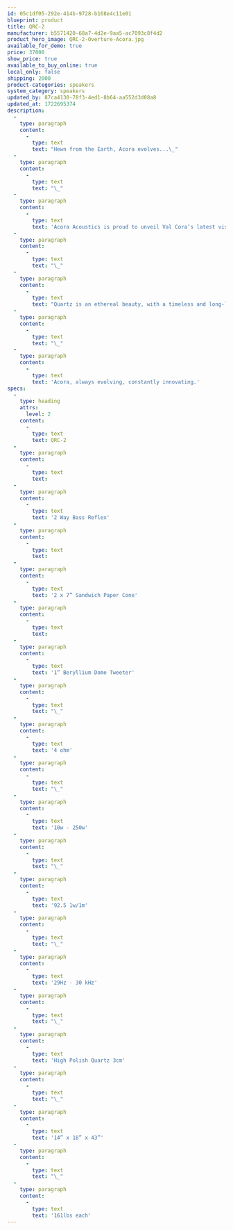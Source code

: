 ```yaml
---
id: 05c1df05-292e-414b-9728-b168e4c11e01
blueprint: product
title: QRC-2
manufacturer: b5571420-68a7-4d2e-9aa5-ac7093c8f4d2
product_hero_image: QRC-2-Overture-Acora.jpg
available_for_demo: true
price: 37000
show_price: true
available_to_buy_online: true
local_only: false
shipping: 2000
product-categories: speakers
system_category: speakers
updated_by: 87ca4130-78f3-4ed1-8b64-aa552d3d08a8
updated_at: 1722695374
description:
  -
    type: paragraph
    content:
      -
        type: text
        text: "Hewn from the Earth, Acora evolves...\_"
  -
    type: paragraph
    content:
      -
        type: text
        text: "\_"
  -
    type: paragraph
    content:
      -
        type: text
        text: 'Acora Acoustics is proud to unveil Val Cora’s latest vision for stone-based loudspeaker design, the Quartz Line. The Quartz Line emerged from years of creative innovation with Acora Acoustics’ signature granite enclosures. It offers leading-edge sound and design potential while retaining the values of emotional palpability, sensitivity, and enduring aesthetic.'
  -
    type: paragraph
    content:
      -
        type: text
        text: "\_"
  -
    type: paragraph
    content:
      -
        type: text
        text: "Quartz is an ethereal beauty, with a timeless and long-lasting nature. Comprised of many of the same elements as granite, quartz also provides many benefits for sonic reproduction. These properties coalesce seamlessly with Val Cora’s vision of creating music-producing sculptures designed to last a lifetime. With this new Quartz Line, interior designers and the aesthetically-minded will have a versatile range of options to complement décor as well as provide potential for customization for discerning clients in the future. \_"
  -
    type: paragraph
    content:
      -
        type: text
        text: "\_"
  -
    type: paragraph
    content:
      -
        type: text
        text: 'Acora, always evolving, constantly innovating.'
specs:
  -
    type: heading
    attrs:
      level: 2
    content:
      -
        type: text
        text: QRC-2
  -
    type: paragraph
    content:
      -
        type: text
        text: ​
  -
    type: paragraph
    content:
      -
        type: text
        text: '2 Way Bass Reflex'
  -
    type: paragraph
    content:
      -
        type: text
        text: ​
  -
    type: paragraph
    content:
      -
        type: text
        text: '2 x 7” Sandwich Paper Cone'
  -
    type: paragraph
    content:
      -
        type: text
        text: ​
  -
    type: paragraph
    content:
      -
        type: text
        text: '1” Beryllium Dome Tweeter'
  -
    type: paragraph
    content:
      -
        type: text
        text: "\_"
  -
    type: paragraph
    content:
      -
        type: text
        text: '4 ohm'
  -
    type: paragraph
    content:
      -
        type: text
        text: "\_"
  -
    type: paragraph
    content:
      -
        type: text
        text: '10w - 250w'
  -
    type: paragraph
    content:
      -
        type: text
        text: "\_"
  -
    type: paragraph
    content:
      -
        type: text
        text: '92.5 1w/1m'
  -
    type: paragraph
    content:
      -
        type: text
        text: "\_"
  -
    type: paragraph
    content:
      -
        type: text
        text: '29Hz - 30 kHz'
  -
    type: paragraph
    content:
      -
        type: text
        text: "\_"
  -
    type: paragraph
    content:
      -
        type: text
        text: 'High Polish Quartz 3cm'
  -
    type: paragraph
    content:
      -
        type: text
        text: "\_"
  -
    type: paragraph
    content:
      -
        type: text
        text: '14” x 18” x 43”'
  -
    type: paragraph
    content:
      -
        type: text
        text: "\_"
  -
    type: paragraph
    content:
      -
        type: text
        text: '161lbs each'
---
```

